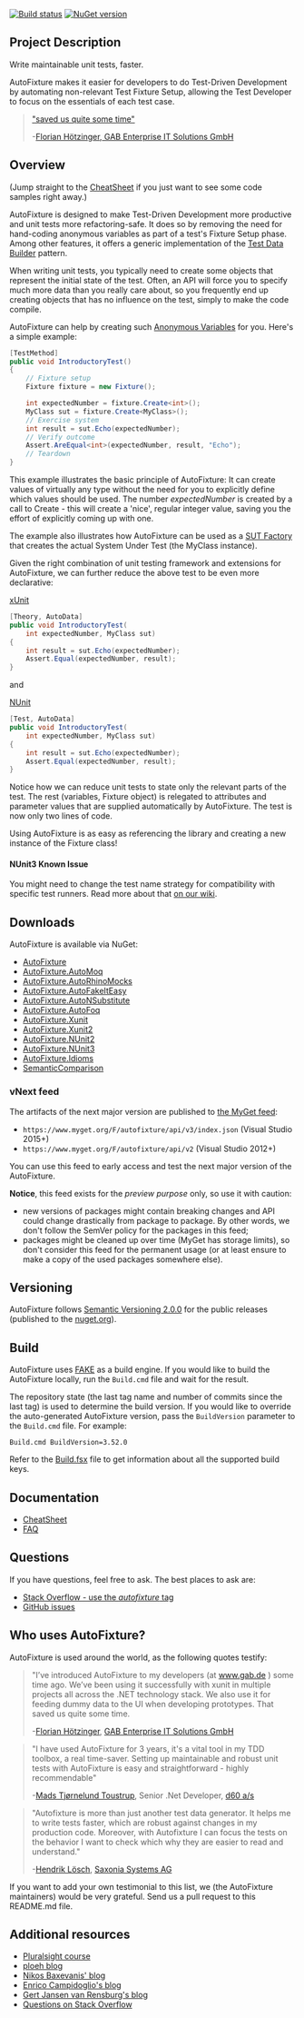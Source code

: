 [![Build status](https://ci.appveyor.com/api/projects/status/qlmobf6rt05pmt7e/branch/master?svg=true)](https://ci.appveyor.com/project/AutoFixture/autofixture/branch/master) [![NuGet version](https://img.shields.io/nuget/v/AutoFixture.svg)](https://www.nuget.org/packages/AutoFixture)

## Project Description ##

Write maintainable unit tests, faster.

AutoFixture makes it easier for developers to do Test-Driven Development by automating non-relevant Test Fixture Setup, allowing the Test Developer to focus on the essentials of each test case.

> ["saved us quite some time"](#who-uses-autofixture)
> 
> -[Florian Hötzinger, GAB Enterprise IT Solutions GmbH](#who-uses-autofixture) 

## Overview ##

(Jump straight to the [CheatSheet](https://github.com/AutoFixture/AutoFixture/wiki/Cheat-Sheet) if you just want to see some code samples right away.)

AutoFixture is designed to make Test-Driven Development more productive and unit tests more refactoring-safe. It does so by removing the need for hand-coding anonymous variables as part of a test's Fixture Setup phase. Among other features, it offers a generic implementation of the [Test Data Builder](http://www.natpryce.com/articles/000714.html) pattern.

When writing unit tests, you typically need to create some objects that represent the initial state of the test. Often, an API will force you to specify much more data than you really care about, so you frequently end up creating objects that has no influence on the test, simply to make the code compile.

AutoFixture can help by creating such [Anonymous Variables](http://blogs.msdn.com/ploeh/archive/2008/11/17/anonymous-variables.aspx) for you. Here's a simple example:

```csharp
[TestMethod]
public void IntroductoryTest()
{
    // Fixture setup
    Fixture fixture = new Fixture();

    int expectedNumber = fixture.Create<int>();
    MyClass sut = fixture.Create<MyClass>();
    // Exercise system
    int result = sut.Echo(expectedNumber);
    // Verify outcome
    Assert.AreEqual<int>(expectedNumber, result, "Echo");
    // Teardown
}
```

This example illustrates the basic principle of AutoFixture: It can create values of virtually any type without the need for you to explicitly define which values should be used. The number *expectedNumber* is created by a call to Create<T> - this will create a 'nice', regular integer value, saving you the effort of explicitly coming up with one.

The example also illustrates how AutoFixture can be used as a [SUT Factory](http://blog.ploeh.dk/2009/02/13/SUTFactory.aspx) that creates the actual System Under Test (the MyClass instance).

Given the right combination of unit testing framework and extensions for AutoFixture, we can further reduce the above test to be even more declarative: 

[xUnit](http://blog.ploeh.dk/2010/10/08/AutoDataTheoriesWithAutoFixture.aspx) 
```csharp
[Theory, AutoData]
public void IntroductoryTest(
    int expectedNumber, MyClass sut)
{
    int result = sut.Echo(expectedNumber);
    Assert.Equal(expectedNumber, result);
}
```
and 

[NUnit](http://gertjvr.wordpress.com/2013/09/25/howto-autofixture-nunit2)
```csharp
[Test, AutoData]
public void IntroductoryTest(
    int expectedNumber, MyClass sut)
{
    int result = sut.Echo(expectedNumber);
    Assert.Equal(expectedNumber, result);
}
```

Notice how we can reduce unit tests to state only the relevant parts of the test. The rest (variables, Fixture object) is relegated to attributes and parameter values that are supplied automatically by AutoFixture. The test is now only two lines of code.

Using AutoFixture is as easy as referencing the library and creating a new instance of the Fixture class!

#### NUnit3 Known Issue

You might need to change the test name strategy for compatibility with specific test runners. Read more about that [on our wiki](https://github.com/AutoFixture/AutoFixture/wiki/Known-Issues#test-name-strategies-for-nunit3).

## Downloads

AutoFixture is available via NuGet:

* [AutoFixture](http://nuget.org/packages/AutoFixture)
* [AutoFixture.AutoMoq](http://nuget.org/packages/AutoFixture.AutoMoq)
* [AutoFixture.AutoRhinoMocks](http://nuget.org/packages/AutoFixture.AutoRhinoMocks)
* [AutoFixture.AutoFakeItEasy](http://nuget.org/packages/AutoFixture.AutoFakeItEasy)
* [AutoFixture.AutoNSubstitute](http://nuget.org/packages/AutoFixture.AutoNSubstitute)
* [AutoFixture.AutoFoq](http://www.nuget.org/packages/AutoFixture.AutoFoq)
* [AutoFixture.Xunit](http://nuget.org/packages/AutoFixture.Xunit)
* [AutoFixture.Xunit2](http://nuget.org/packages/AutoFixture.Xunit2)
* [AutoFixture.NUnit2](http://nuget.org/packages/AutoFixture.NUnit2)
* [AutoFixture.NUnit3](http://nuget.org/packages/AutoFixture.NUnit3)
* [AutoFixture.Idioms](http://nuget.org/packages/AutoFixture.Idioms)
* [SemanticComparison](http://nuget.org/packages/SemanticComparison)

### vNext feed
The artifacts of the next major version are published to [the MyGet feed](https://www.myget.org/gallery/autofixture):
- `https://www.myget.org/F/autofixture/api/v3/index.json` (Visual Studio 2015+)
- `https://www.myget.org/F/autofixture/api/v2` (Visual Studio 2012+)

You can use this feed to early access and test the next major version of the AutoFixture.

__Notice__, this feed exists for the _preview purpose_ only, so use it with caution:
- new versions of packages might contain breaking changes and API could change drastically from package to package. By other words, we don't follow the SemVer policy for the packages in this feed;
- packages might be cleaned up over time (MyGet has storage limits), so don't consider this feed for the permanent usage (or at least ensure to make a copy of the used packages somewhere else).

## Versioning

AutoFixture follows [Semantic Versioning 2.0.0](http://semver.org/spec/v2.0.0.html) for the public releases (published to the [nuget.org](https://www.nuget.org/)).

## Build

AutoFixture uses [FAKE](http://fsharp.github.io/FAKE/) as a build engine. If you would like to build the AutoFixture locally, run the `Build.cmd` file and wait for the result.

The repository state (the last tag name and number of commits since the last tag) is used to determine the build version. If you would like to override the auto-generated AutoFixture version, pass the `BuildVersion` parameter to the `Build.cmd` file. For example:
```
Build.cmd BuildVersion=3.52.0
```

Refer to the [Build.fsx](Build.fsx) file to get information about all the supported build keys.

## Documentation ##

* [CheatSheet](https://github.com/AutoFixture/AutoFixture/wiki/Cheat-Sheet)
* [FAQ](https://github.com/AutoFixture/AutoFixture/wiki/FAQ)

## Questions ##

If you have questions, feel free to ask. The best places to ask are:

* [Stack Overflow - use the *autofixture* tag](http://stackoverflow.com/questions/tagged/autofixture)
* [GitHub issues](http://github.com/AutoFixture/AutoFixture/issues)

## Who uses AutoFixture? ##

AutoFixture is used around the world, as the following quotes testify:

> "I’ve introduced AutoFixture to my developers (at www.gab.de ) some time ago. We’ve been using it successfully with xunit in multiple projects all across the .NET technology stack. We also use it for feeding dummy data to the UI when developing prototypes. That saved us quite some time.
>
> -[Florian Hötzinger](https://twitter.com/hoetz), [GAB Enterprise IT Solutions GmbH](http://www.gab.de)


> "I have used AutoFixture for 3 years, it's a vital tool in my TDD toolbox, a real time-saver. Setting up maintainable and robust unit tests with AutoFixture is easy and straightforward - highly recommendable"
>
> -[Mads Tjørnelund Toustrup](http://madstt.dk), Senior .Net Developer, [d60 a/s](http://d60.dk)


> "Autofixture is more than just another test data generator. It helps me to write tests faster, which are robust against changes in my production code. Moreover, with Autofixture I can focus the tests on the behavior I want to check which why they are easier to read and understand."
>
> -[Hendrik Lösch](http://www.just-about.net), [Saxonia Systems AG](http://www.saxsys.de)

If you want to add your own testimonial to this list, we (the AutoFixture maintainers) would be very grateful. Send us a pull request to this README.md file.

## Additional resources ##

* [Pluralsight course](http://www.shareasale.com/r.cfm?u=1017843&b=611266&m=53701&afftrack=&urllink=www%2Epluralsight%2Ecom%2Fcourses%2Fautofixture%2Ddotnet%2Dunit%2Dtest%2Dget%2Dstarted)
* [ploeh blog](http://blog.ploeh.dk/tags/#AutoFixture-ref)
* [Nikos Baxevanis' blog](http://nikosbaxevanis.com/categories/autofixture)
* [Enrico Campidoglio's blog](http://megakemp.com/tag/autofixture)
* [Gert Jansen van Rensburg's blog](http://gertjvr.wordpress.com/category/autofixture)
* [Questions on Stack Overflow](http://stackoverflow.com/questions/tagged/autofixture)
